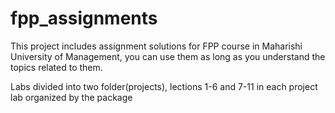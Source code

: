 # fpp_assignments

This project includes assignment solutions for FPP course in Maharishi University of Management,
you can use them as long as you understand the topics related to them.

Labs divided into two folder(projects),
lections 1-6 and 7-11
in each project lab organized by the package 
